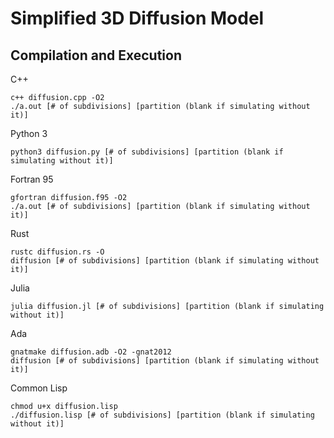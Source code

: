 # Simplified 3D Diffusion Model

## Compilation and Execution

C++

    c++ diffusion.cpp -O2
    ./a.out [# of subdivisions] [partition (blank if simulating without it)]

Python 3

    python3 diffusion.py [# of subdivisions] [partition (blank if simulating without it)]

Fortran 95

    gfortran diffusion.f95 -O2
    ./a.out [# of subdivisions] [partition (blank if simulating without it)]

Rust

    rustc diffusion.rs -O
    diffusion [# of subdivisions] [partition (blank if simulating without it)]

Julia

    julia diffusion.jl [# of subdivisions] [partition (blank if simulating without it)]

Ada

    gnatmake diffusion.adb -O2 -gnat2012
    diffusion [# of subdivisions] [partition (blank if simulating without it)]

Common Lisp

    chmod u+x diffusion.lisp
    ./diffusion.lisp [# of subdivisions] [partition (blank if simulating without it)]
